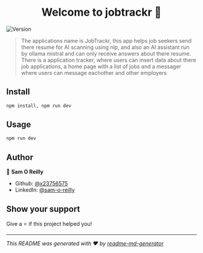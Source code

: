 <h1 align="center">Welcome to jobtrackr 👋</h1>
<p>
  <img alt="Version" src="https://img.shields.io/badge/version-0.0.0-blue.svg?cacheSeconds=2592000" />
</p>

> The applications name is JobTrackr, this app helps job seekers send there resume for AI scanning using nlp, and also an AI assistant run by ollama mistral and can only receive answers about there resume. There is a application tracker, where users can insert data about there job applications, a home page with a list of jobs and a messager where users can message eachother and other employers 

## Install

```sh
npm install, npm run dev
```

## Usage

```sh
npm run dev
```

## Author

👤 **Sam O Reilly**

* Github: [@x23756575](https://github.com/x23756575)
* LinkedIn: [@sam-o-reilly](https://linkedin.com/in/sam-o-reilly)

## Show your support

Give a ⭐️ if this project helped you!

***
_This README was generated with ❤️ by [readme-md-generator](https://github.com/kefranabg/readme-md-generator)_
